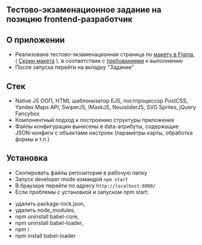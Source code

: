 ## Тестово-экзаменационное задание на позицию frontend-разработчик


## О приложении

* Реализована тестово-экзаменационная страница по [макету в Figma](https://github.com/KostyanB/task-exam-frontend/blob/master/task/%D0%9F%D1%80%D0%B0%D0%BA%D1%82%D0%B8%D1%87%D0%B5%D1%81%D0%BA%D0%BE%D0%B5%20%D0%BE%D0%B1%D1%83%D1%87%D0%B5%D0%BD%D0%B8%D0%B5%20%D0%B8%20%D1%8D%D0%BA%D0%B7%D0%B0%D0%BC%D0%B5%D0%BD%D0%B0%D1%86%D0%B8%D1%8F%20%D0%BF%D0%BE%20front-end.fig), ( [Скрин макета](https://github.com/KostyanB/task-exam-frontend/blob/master/task/task_screen.jpg) ), в соответствии с [требованиями](https://github.com/KostyanB/task-exam-frontend/blob/master/task/%D0%97%D0%B0%D0%B4%D0%B0%D0%BD%D0%B8%D0%B5.pdf) к выполнению
* После запуска перейти на вкладку "Задание"

## Стек

* Native JS ООП, HTML шаблонизатор EJS, постпроцессор PostCSS, Yandex.Maps API, SwiperJS, IMaskJS, NouisliderJS, SVG Sprites, jQuery Fancybox
* Компонентный подход к построению структуры приложения
* Файлы конфигурации вынесены в data-атрибуты, содержащие JSON-конфиги с объектами настроек (параметры карты, обработка
формы и т.п.)


## Установка

* Скопировать файлы репозитория в рабочую папку
* Запуск developer mode командой `npm start`
* В браузере перейти по адресу `http://localhost:8080/`
* Если проблемы с установкой и запуском npm start:

- удалить package-lock.json,
- удалить node_modules,
- npm uninstall babel-core,
- npm uninstall babel-loader,
- npm i
- npm install babel-loader
